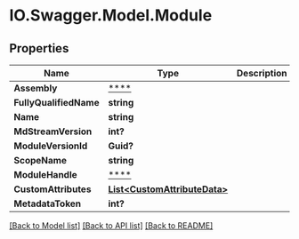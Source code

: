 # IO.Swagger.Model.Module
## Properties

Name | Type | Description | Notes
------------ | ------------- | ------------- | -------------
**Assembly** | [****](.md) |  | [optional] 
**FullyQualifiedName** | **string** |  | [optional] 
**Name** | **string** |  | [optional] 
**MdStreamVersion** | **int?** |  | [optional] 
**ModuleVersionId** | **Guid?** |  | [optional] 
**ScopeName** | **string** |  | [optional] 
**ModuleHandle** | [****](.md) |  | [optional] 
**CustomAttributes** | [**List&lt;CustomAttributeData&gt;**](CustomAttributeData.md) |  | [optional] 
**MetadataToken** | **int?** |  | [optional] 

[[Back to Model list]](../README.md#documentation-for-models) [[Back to API list]](../README.md#documentation-for-api-endpoints) [[Back to README]](../README.md)

